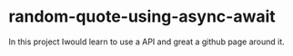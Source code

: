 # random-quote-using-async-await

In this project Iwould learn to use a API and great a github page around it.